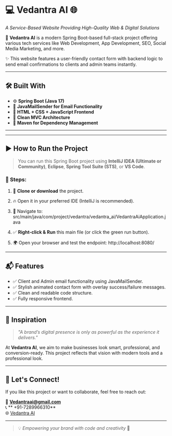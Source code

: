 # 💻 Vedantra AI 🌐  
*A Service-Based Website Providing High-Quality Web & Digital Solutions*

🚀 **Vedantra AI** is a modern Spring Boot-based full-stack project offering various tech services like Web Development, App Development, SEO, Social Media Marketing, and more.

✨ This website features a user-friendly contact form with backend logic to send email confirmations to clients and admin teams instantly.

---

## 🛠️ Built With

- ⚙️ **Spring Boot (Java 17)**
- 💌 **JavaMailSender for Email Functionality**
- 🎨 **HTML + CSS + JavaScript Frontend**
- 🧠 **Clean MVC Architecture**
- 🧰 **Maven for Dependency Management**

---

---

## ▶️ How to Run the Project

> You can run this Spring Boot project using **IntelliJ IDEA (Ultimate or Community)**, **Eclipse**, **Spring Tool Suite (STS)**, or **VS Code**.

### 🔧 Steps:

1. 📁 **Clone or download** the project.
2. 🔥 Open it in your preferred IDE (IntelliJ is recommended).
3. 🚀 Navigate to:  
src/main/java/com/project/vedantra/vedantra_ai/VedantraAiApplication.java

4. ✅ **Right-click & Run** this main file (or click the green run button).
5. 🌍 Open your browser and test the endpoint:
http://localhost:8080/

---

## 📬 Features

- ✅ Client and Admin email functionality using JavaMailSender.
- ✅ Stylish animated contact form with overlay success/failure messages.
- ✅ Clean and readable code structure.
- ✅ Fully responsive frontend.

---

## 🧠 Inspiration

> *"A brand’s digital presence is only as powerful as the experience it delivers."*

At **Vedantra AI**, we aim to make businesses look smart, professional, and conversion-ready. This project reflects that vision with modern tools and a professional look.

---

## 🤝 Let's Connect!

If you like this project or want to collaborate, feel free to reach out:

📧 **Vedantraai@gmail.com**  
📞 ** +91-7289966310**  
🌐 [Vedantra AI](http://vedantraai.com)

---

> 💡 _Empowering your brand with code and creativity_ 🌟

